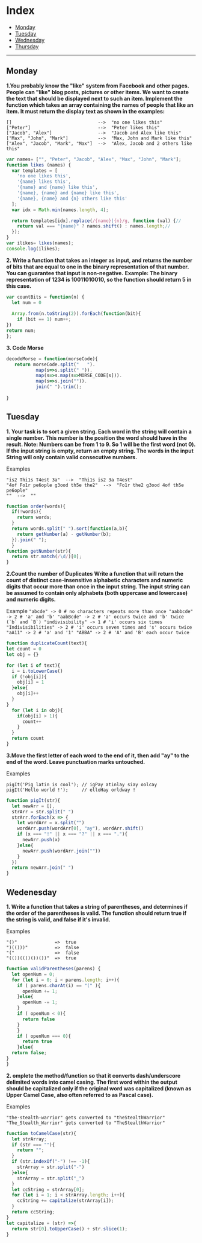 # Index
- [Monday](#monday)
- [Tuesday](#tuesday)
- [Wednesday](#wednesday)
- [Thursday](#thursday)
---

## Monday

**1.You probably know the "like" system from Facebook and other pages. People can "like" blog posts, pictures or other items. We want to create the text that should be displayed next to such an item.
Implement the function which takes an array containing the names of people that like an item. It must return the display text as shown in the examples:**
```
[]                                -->  "no one likes this"
["Peter"]                         -->  "Peter likes this"
["Jacob", "Alex"]                 -->  "Jacob and Alex like this"
["Max", "John", "Mark"]           -->  "Max, John and Mark like this"
["Alex", "Jacob", "Mark", "Max"]  -->  "Alex, Jacob and 2 others like this"
```
```Javascript
var names= ["", "Peter", "Jacob", "Alex", "Max", "John", "Mark"];
function likes (names) {
  var templates = [
    'no one likes this',
    '{name} likes this',
    '{name} and {name} like this',
    '{name}, {name} and {name} like this',
    '{name}, {name} and {n} others like this'
  ];
  var idx = Math.min(names.length, 4);

  return templates[idx].replace(/{name}|{n}/g, function (val) {// 
    return val === "{name}" ? names.shift() : names.length;// 
  });
}
var ilikes= likes(names);
console.log(ilikes);
```

**2. Write a function that takes an integer as input, and returns the number of bits that are equal to one in the binary representation of that number. You can guarantee that input is non-negative.**
**Example: The binary representation of 1234 is 10011010010, so the function should return 5 in this case.**
```Javascript
var countBits = function(n) {
  let num = 0
  
  Array.from(n.toString(2)).forEach(function(bit){
    if (bit == 1) num++;
})
return num;
};
```

**3. Code Morse**
```Javascript
decodeMorse = function(morseCode){
   return morseCode.split("   ").
           map(s=>s.split(" ")).
           map(s=>s.map(s=>MORSE_CODE[s])).
           map(s=>s.join("")).
           join(" ").trim();
  
}
```

## Tuesday

**1. Your task is to sort a given string. Each word in the string will contain a single number. This number is the position the word should have in the result.
Note: Numbers can be from 1 to 9. So 1 will be the first word (not 0).
If the input string is empty, return an empty string. The words in the input String will only contain valid consecutive numbers.**

Examples
```
"is2 Thi1s T4est 3a"  -->  "Thi1s is2 3a T4est"
"4of Fo1r pe6ople g3ood th5e the2"  -->  "Fo1r the2 g3ood 4of th5e pe6ople"
""  -->  ""
```
```JavaScript
function order(words){
  if(!words){
    return words;
  }
  return words.split(" ").sort(function(a,b){
    return getNumber(a) - getNumber(b);
  }).join(" ");
  }
function getNumber(str){
  return str.match(/\d/)[0];
}
```

**2.Count the number of Duplicates**
**Write a function that will return the count of distinct case-insensitive alphabetic characters and numeric digits that occur more than once in the input string. The input string can be assumed to contain only alphabets (both uppercase and lowercase) and numeric digits.**

Example
``
"abcde" -> 0 # no characters repeats more than once
"aabbcde" -> 2 # 'a' and 'b'
"aabBcde" -> 2 # 'a' occurs twice and 'b' twice (`b` and `B`)
"indivisibility" -> 1 # 'i' occurs six times
"Indivisibilities" -> 2 # 'i' occurs seven times and 's' occurs twice
"aA11" -> 2 # 'a' and '1'
"ABBA" -> 2 # 'A' and 'B' each occur twice
``
```Javascript
function duplicateCount(text){
let count = 0
let obj = {}

for (let i of text){
  i = i.toLowerCase()
  if (!obj[i]){
    obj[i] = 1
  }else{
    obj[i]++
  }
}
  for (let i in obj){
    if(obj[i] > 1){
      count++
    }
  }
  return count
}
```

**3.Move the first letter of each word to the end of it, then add "ay" to the end of the word. Leave punctuation marks untouched.**

Examples
```
pigIt('Pig latin is cool'); // igPay atinlay siay oolcay
pigIt('Hello world !');     // elloHay orldway !
```
```Javascript
function pigIt(str){
  let newArr = [],
  strArr = str.split(" ")
  strArr.forEach(x => {
    let wordArr = x.split("")
    wordArr.push(wordArr[0], "ay"), wordArr.shift()
    if (x === "!" || x === "?" || x === "."){
      newArr.push(x)
    }else{
      newArr.push(wordArr.join(""))
    }
  })
  return newArr.join(" ")
}
```

## Wedenesday

**1. Write a function that takes a string of parentheses, and determines if the order of the parentheses is valid. The function should return true if the string is valid, and false if it's invalid.**

Examples
```
"()"              =>  true
")(()))"          =>  false
"("               =>  false
"(())((()())())"  =>  true
```
```Javascript
function validParentheses(parens) {
  let openNum = 0;
  for (let i = 0; i < parens.length; i++){
    if ( parens.charAt(i) == "(" ){
      openNum += 1;
    }else{
      openNum -= 1;
    }
    if ( openNum < 0){
      return false
    }
    }
    if ( openNum === 0){
      return true
    }else{
  return false;
}
}
```

**2. omplete the method/function so that it converts dash/underscore delimited words into camel casing. The first word within the output should be capitalized only if the original word was capitalized (known as Upper Camel Case, also often referred to as Pascal case).**

Examples
```
"the-stealth-warrior" gets converted to "theStealthWarrior"
"The_Stealth_Warrior" gets converted to "TheStealthWarrior"
```
```Javascript
function toCamelCase(str){
  let strArray;
  if (str === ""){
    return "";
  }
  if (str.indexOf("-") !== -1){
    strArray = str.split("-")
  }else{
    strArray = str.split("_")
  }
  let ccString = strArray[0];
  for (let i = 1; i < strArray.length; i++){
    ccString += capitalize(strArray[i]);
  }
  return ccString;
}
let capitalize = (str) =>{
  return str[0].toUpperCase() + str.slice(1);
}
```
